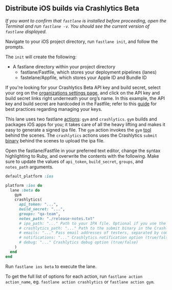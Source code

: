 ## Distribute iOS builds via Crashlytics Beta

*If you want to confirm that `fastlane` is installed before proceeding, open the Terminal and run `fastlane -v`. You should see the current version of `fastlane` displayed.*

Navigate to your iOS project directory, run `fastlane init`, and follow the prompts.

The `init` will create the following:

- A fastlane directory within your project directory
  - fastlane/Fastfile, which stores your deployment pipelines (lanes)
  - fastelane/Appfile, which stores your Apple ID and Bundle ID

If you're looking for your Crashlytics Beta API key and build secret, select your org on the [organizations settings page](https://www.fabric.io/settings/organizations), and click on the API key and build secret links right underneath your org’s name.
In this example, the API key and build secret are hardcoded in the Fastfile; refer to this [guide](https://github.com/fastlane/setups/blob/master/Keys.md) for best practices regarding managing your keys.

This lane uses two fastlane [actions](https://github.com/fastlane/fastlane/blob/master/fastlane/docs/Actions.md): `gym` and `crashlytics`. `gym` builds and packages iOS apps for you; it takes care of all the heavy lifting and makes it easy to generate a signed ipa file. The `gym` action invokes the `gym` [tool](https://github.com/fastlane/fastlane/tree/master/gym) behind the scenes. The `crashlytics` actions uses the Crashlytics `submit` [binary](https://docs.fabric.io/ios/beta/build-tools.html) behind the scenes to upload the ipa file.

Open the fastlane/Fastfile in your preferred text editor, change the syntax highlighting to Ruby, and overwrite the contents with the following. Make sure to update the values of `api_token`, `build_secret`, `groups`, and `notes_path` arguments.


```ruby
default_platform :ios

platform :ios do
  lane :beta do
    gym
    crashlytics(
      api_token: "...",
      build_secret: "...",
      groups: "qa-team",
      notes_path: "./release-notes.txt"
      # ipa_path: "..." Path to your IPA file. Optional if you use the `gym` or `xcodebuild` action.
      # crashlytics_path: "..." Path to the submit binary in the Crashlytics bundle (default: './Crashlytics.framework')
      # emails: "..." Pass email addresses of testers, separated by commas
      # notifications: "..." Crashlytics notification option (true/false) (default: 'true')
      # debug: "..." Crashlytics debug option (true/false)
    )
  end
end
```

Run `fastlane ios beta` to execute the lane.

To get the full list of options for each action, run `fastlane action action_name`, eg. `fastlane action crashlytics` or `fastlane action gym`.
